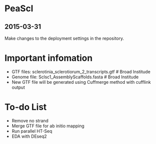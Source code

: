 # PeaScl
## 2015-03-31
Make changes to the deployment settings in the repository.

# Important infomation

   - GTF files: sclerotinia_sclerotiorum_2_transcripts.gtf  # Broad Institude
   - Genome file: Sclsc1_AssemblyScaffolds.fasta  # Broad Institude
   - New GTF file will be generated using Cuffmerge method with cufflink output

# To-do List
  * Remove no strand 
  * Merge GTF file for ab initio mapping
  * Run parallel HT-Seq
  * EDA with DEseq2

